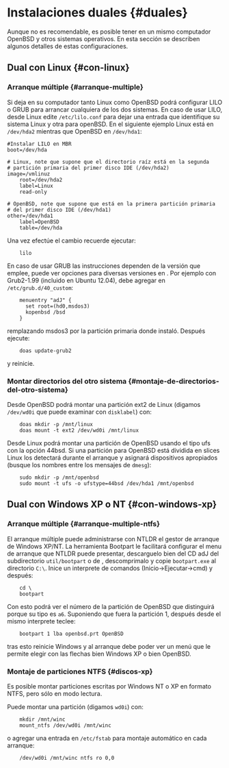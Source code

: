 # Instalaciones duales {#duales}

Aunque no es recomendable, es posible tener en un mismo computador
OpenBSD y otros sistemas operativos. En esta sección se describen
algunos detalles de estas configuraciones.

## Dual con Linux {#con-linux}

### Arranque múltiple {#arranque-multiple}

Si deja en su computador tanto Linux como OpenBSD podrá configurar LILO
o GRUB para arrancar cualquiera de los dos sistemas. En caso de usar
LILO, desde Linux edite `/etc/lilo.conf` para dejar una entrada que
identifique su sistema Linux y otra para openBSD. En el siguiente
ejemplo Linux está en `/dev/hda2` mientras que OpenBSD en `/dev/hda1`:

    #Instalar LILO en MBR
    boot=/dev/hda

    # Linux, note que supone que el directorio raíz está en la segunda
    # partición primaria del primer disco IDE (/dev/hda2)
    image=/vmlinuz
        root=/dev/hda2
        label=Linux
        read-only

    # OpenBSD, note que supone que está en la primera partición primaria 
    # del primer disco IDE (/dev/hda1)
    other=/dev/hda1
        label=OpenBSD
        table=/dev/hda 

Una vez efectúe el cambio recuerde ejecutar:

        lilo

En caso de usar GRUB las instrucciones dependen de la versión que
emplee, puede ver opciones para diversas versiones en
[](http://dhobsd.pasosdejesus.org/index.php?id=Grub2). Por ejemplo con
Grub2-1.99 (incluido en Ubuntu 12.04), debe agregar en
`/etc/grub.d/40_custom`:

        menuentry "adJ" {
          set root=(hd0,msdos3)
          kopenbsd /bsd
        }
               

remplazando msdos3 por la partición primaria donde instaló. Después
ejecute:

        doas update-grub2

y reinicie.

### Montar directorios del otro sistema {#montaje-de-directorios-del-otro-sistema}

Desde OpenBSD podrá montar una partición ext2 de Linux (digamos
`/dev/wd0i` que puede examinar con `disklabel`) con:

        doas mkdir -p /mnt/linux
        doas mount -t ext2 /dev/wd0i /mnt/linux 

Desde Linux podrá montar una partición de OpenBSD usando el tipo ufs con
la opción 44bsd. Si una partición para OpenBSD está dividida en slices
Linux los detectará durante el arranque y asignará dispositivos
apropiados (busque los nombres entre los mensajes de `dmesg`):

        sudo mkdir -p /mnt/openbsd
        sudo mount -t ufs -o ufstype=44bsd /dev/hda1 /mnt/openbsd 

## Dual con Windows XP o NT {#con-windows-xp}

### Arranque múltiple {#arranque-multiple-ntfs}

El arranque múltiple puede administrarse con NTLDR el gestor de arranque
de Windows XP/NT. La herramienta Bootpart le facilitará configurar el
menu de arranque que NTLDR puede presentar, descarguelo bien del CD adJ
del subdirectorio `util/bootpart` o de
[](http://www.winimage.com/bootpart.htm), descomprimalo y copie
`bootpart.exe` al directorio `C:\`. Inice un interprete de comandos
(Inicio-&gt;Ejecutar-&gt;cmd) y después:

        cd \
        bootpart 
                 

Con esto podrá ver el número de la partición de OpenBSD que distinguirá
porque su tipo es `a6`. Suponiendo que fuera la partición 1, después
desde el mismo interprete teclee:

        bootpart 1 lba openbsd.prt OpenBSD
                 

tras esto reinicie Windows y al arranque debe poder ver un menú que le
permite elegir con las flechas bien Windows XP o bien OpenBSD.

### Montaje de particiones NTFS {#discos-xp}

Es posible montar particiones escritas por Windows NT o XP en formato
NTFS, pero sólo en modo lectura.

Puede montar una partición (digamos `wd0i`) con:

        mkdir /mnt/winc
        mount_ntfs /dev/wd0i /mnt/winc

o agregar una entrada en `/etc/fstab` para montaje automático en cada
arranque:

        /dev/wd0i /mnt/winc ntfs ro 0,0

